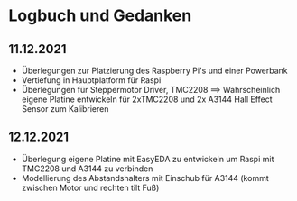 # Logbuch und Gedanken

## 11.12.2021
- Überlegungen zur Platzierung des Raspberry Pi's und einer Powerbank
- Vertiefung in Hauptplatform für Raspi
- Überlegungen für Steppermotor Driver, TMC2208
==> Wahrscheinlich eigene Platine entwickeln für 2xTMC2208 und 2x A3144 Hall Effect Sensor zum Kalibrieren

## 12.12.2021
- Überlegung eigene Platine mit EasyEDA zu entwickeln um Raspi mit TMC2208 und A3144 zu verbinden
- Modellierung des Abstandshalters mit Einschub für A3144 (kommt zwischen Motor und rechten tilt Fuß)
